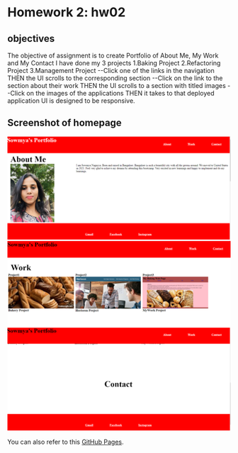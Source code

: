 # Homework 2: hw02

## objectives
 
The objective of assignment is to create Portfolio of About Me, My Work and My Contact 
I have done my 3 projects 
1.Baking Project
2.Refactoring Project
3.Management Project
--Click one of the links in the navigation
THEN the UI scrolls to the corresponding section
--Click on the link to the section about their work
THEN the UI scrolls to a section with titled images 
--Click on the images of the applications
THEN it takes to that deployed application
UI is designed to be responsive.

## Screenshot of homepage

![Here is a screen shot of the final page/homepage.](./assets/image/aboutimage.png)
![Here is a screen shot of the final page/homepage.](./assets/image/workpage.png)
![Here is a screen shot of the final page/homepage.](./assets/image/footerpage.png)


You can also refer to this [GitHub Pages](https://github.com/SowmyaNagayya/hw02).

